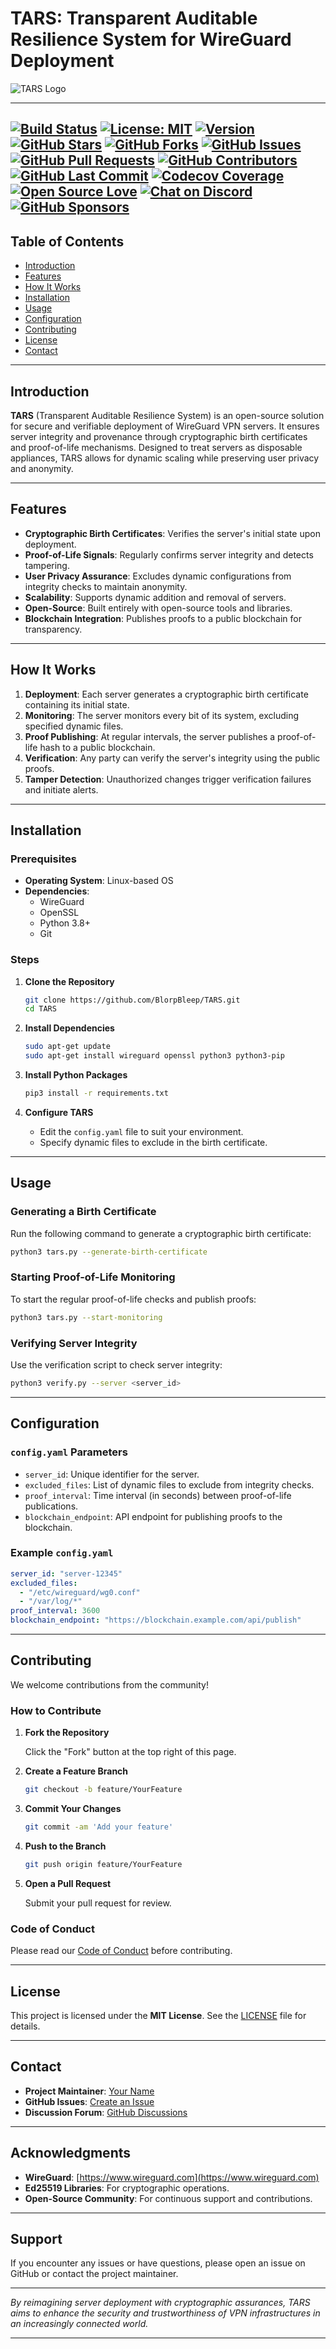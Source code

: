 # TARS: Transparent Auditable Resilience System for WireGuard Deployment

![TARS Logo](docs/images/6fc40cb1-6646-49ce-b559-971887e8cfd4_577x433.webp)


---


[![Build Status](https://github.com/BlorpBleep/TARS/actions/workflows/build.yml/badge.svg)](https://github.com/BlorpBleep/TARS/actions)
[![License: MIT](https://img.shields.io/badge/License-MIT-blue.svg)](LICENSE)
[![Version](https://img.shields.io/badge/version-1.0.0-blue)](CHANGELOG.md)
[![GitHub Stars](https://img.shields.io/github/stars/BlorpBleep/TARS.svg)](https://github.com/BlorpBleep/TARS/stargazers)
[![GitHub Forks](https://img.shields.io/github/forks/BlorpBleep/TARS.svg)](https://github.com/BlorpBleep/TARS/network/members)
[![GitHub Issues](https://img.shields.io/github/issues/BlorpBleep/TARS.svg)](https://github.com/BlorpBleep/TARS/issues)
[![GitHub Pull Requests](https://img.shields.io/github/issues-pr/BlorpBleep/TARS.svg)](https://github.com/BlorpBleep/TARS/pulls)
[![GitHub Contributors](https://img.shields.io/github/contributors/BlorpBleep/TARS.svg)](https://github.com/BlorpBleep/TARS/graphs/contributors)
[![GitHub Last Commit](https://img.shields.io/github/last-commit/BlorpBleep/TARS.svg)](https://github.com/BlorpBleep/TARS/commits/main)
[![Codecov Coverage](https://img.shields.io/codecov/c/github/BlorpBleep/TARS.svg)](https://codecov.io/gh/BlorpBleep/TARS)
[![Open Source Love](https://badges.frapsoft.com/os/v1/open-source.svg?v=103)](https://github.com/BlorpBleep/TARS)
[![Chat on Discord](https://img.shields.io/discord/123456789012345678.svg)](https://discord.gg/yourserver)
[![GitHub Sponsors](https://img.shields.io/badge/sponsor-GitHub-%23EA4AAA.svg)](https://github.com/sponsors/BlorpBleep)
---

## Table of Contents

- [Introduction](#introduction)
- [Features](#features)
- [How It Works](#how-it-works)
- [Installation](#installation)
- [Usage](#usage)
- [Configuration](#configuration)
- [Contributing](#contributing)
- [License](#license)
- [Contact](#contact)

---

## Introduction

**TARS** (Transparent Auditable Resilience System) is an open-source solution for secure and verifiable deployment of WireGuard VPN servers. It ensures server integrity and provenance through cryptographic birth certificates and proof-of-life mechanisms. Designed to treat servers as disposable appliances, TARS allows for dynamic scaling while preserving user privacy and anonymity.

---

## Features

- **Cryptographic Birth Certificates**: Verifies the server's initial state upon deployment.
- **Proof-of-Life Signals**: Regularly confirms server integrity and detects tampering.
- **User Privacy Assurance**: Excludes dynamic configurations from integrity checks to maintain anonymity.
- **Scalability**: Supports dynamic addition and removal of servers.
- **Open-Source**: Built entirely with open-source tools and libraries.
- **Blockchain Integration**: Publishes proofs to a public blockchain for transparency.

---

## How It Works

1. **Deployment**: Each server generates a cryptographic birth certificate containing its initial state.
2. **Monitoring**: The server monitors every bit of its system, excluding specified dynamic files.
3. **Proof Publishing**: At regular intervals, the server publishes a proof-of-life hash to a public blockchain.
4. **Verification**: Any party can verify the server's integrity using the public proofs.
5. **Tamper Detection**: Unauthorized changes trigger verification failures and initiate alerts.

---

## Installation

### Prerequisites

- **Operating System**: Linux-based OS
- **Dependencies**:
  - WireGuard
  - OpenSSL
  - Python 3.8+
  - Git

### Steps

1. **Clone the Repository**

   ```bash
   git clone https://github.com/BlorpBleep/TARS.git
   cd TARS
   ```

2. **Install Dependencies**

   ```bash
   sudo apt-get update
   sudo apt-get install wireguard openssl python3 python3-pip
   ```

3. **Install Python Packages**

   ```bash
   pip3 install -r requirements.txt
   ```

4. **Configure TARS**

   - Edit the `config.yaml` file to suit your environment.
   - Specify dynamic files to exclude in the birth certificate.

---

## Usage

### Generating a Birth Certificate

Run the following command to generate a cryptographic birth certificate:

```bash
python3 tars.py --generate-birth-certificate
```

### Starting Proof-of-Life Monitoring

To start the regular proof-of-life checks and publish proofs:

```bash
python3 tars.py --start-monitoring
```

### Verifying Server Integrity

Use the verification script to check server integrity:

```bash
python3 verify.py --server <server_id>
```

---

## Configuration

### `config.yaml` Parameters

- `server_id`: Unique identifier for the server.
- `excluded_files`: List of dynamic files to exclude from integrity checks.
- `proof_interval`: Time interval (in seconds) between proof-of-life publications.
- `blockchain_endpoint`: API endpoint for publishing proofs to the blockchain.

### Example `config.yaml`

```yaml
server_id: "server-12345"
excluded_files:
  - "/etc/wireguard/wg0.conf"
  - "/var/log/*"
proof_interval: 3600
blockchain_endpoint: "https://blockchain.example.com/api/publish"
```

---

## Contributing

We welcome contributions from the community!

### How to Contribute

1. **Fork the Repository**

   Click the "Fork" button at the top right of this page.

2. **Create a Feature Branch**

   ```bash
   git checkout -b feature/YourFeature
   ```

3. **Commit Your Changes**

   ```bash
   git commit -am 'Add your feature'
   ```

4. **Push to the Branch**

   ```bash
   git push origin feature/YourFeature
   ```

5. **Open a Pull Request**

   Submit your pull request for review.

### Code of Conduct

Please read our [Code of Conduct](CODE_OF_CONDUCT.md) before contributing.

---

## License

This project is licensed under the **MIT License**. See the [LICENSE](LICENSE) file for details.

---

## Contact

- **Project Maintainer**: [Your Name](mailto:your.email@example.com)
- **GitHub Issues**: [Create an Issue](https://github.com/BlorpBleep/TARS/issues)
- **Discussion Forum**: [GitHub Discussions](https://github.com/BlorpBleep/TARS/discussions)

---

## Acknowledgments

- **WireGuard**: [https://www.wireguard.com](https://www.wireguard.com)
- **Ed25519 Libraries**: For cryptographic operations.
- **Open-Source Community**: For continuous support and contributions.

---

## Support

If you encounter any issues or have questions, please open an issue on GitHub or contact the project maintainer.

---

*By reimagining server deployment with cryptographic assurances, TARS aims to enhance the security and trustworthiness of VPN infrastructures in an increasingly connected world.*

---
